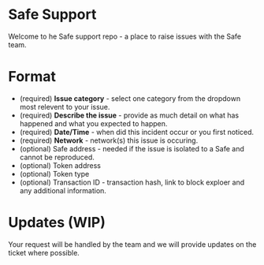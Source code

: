 # Safe Support 

Welcome to he Safe support repo - a place to raise issues with the Safe team.

# Format 

  - (required) **Issue category** - select one category from the dropdown most relevent to your issue.      
  - (required) **Describe the issue** - provide as much detail on what has happened and what you expected to happen.
  - (required) **Date/Time** - when did this incident occur or you first noticed.
  - (required) **Network** - network(s) this issue is occuring.
  - (optional) Safe address - needed if the issue is isolated to a Safe and cannot be reproduced.
  - (optional) Token address 
  - (optional) Token type
  - (optional) Transaction ID - transaction hash, link to block exploer and any additional information.
  

  
# Updates (WIP)
  
Your request will be handled by the team and we will provide updates on the ticket where possible. 
